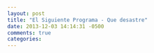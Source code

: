 ```yaml
---
layout: post
title: "El Siguiente Programa - Que desastre"
date: 2013-12-03 14:14:31 -0500
comments: true
categories: 
---
```

